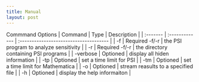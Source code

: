 ```yaml
---
title: Manual
layout: post
---
```


Commmand Options
| Command  | Type           | Description                            |
| :------- | :------------- | :------------------------------------- |
| -f       | Required -f/-r | the PSI program to analyze sensitivity |
| -r       | Required -f/-r | the directory containing PSI programs  |
| -verbose | Optioned       | display all hiden information          |
| -tp      | Optioned       | set a time limit for PSI               |
| -tm      | Optioned       | set a time limit for Mathematica       |
| -o       | Optioned       | stream reasults to a specified file    |
| -h       | Optioned       | display the help informaiton           |
